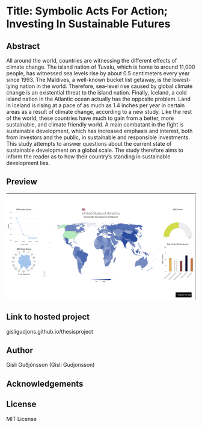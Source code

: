
# Title: Symbolic Acts For Action; Investing In Sustainable Futures

## Abstract

All around the world, countries are witnessing the different effects of climate change. The island nation of Tuvalu, which is home to around 11,000 people, has witnessed sea levels rise by about 0.5 centimeters every year since 1993. The Maldives, a well-known bucket list getaway, is the lowest-lying nation in the world. Therefore, sea-level rise caused by global climate change is an existential threat to the island nation. Finally, Iceland, a cold island nation in the Atlantic ocean actually has the opposite problem. Land in Iceland is rising at a pace of as much as 1.4 inches per year in certain areas as a result of climate change, according to a new study. Like the rest of the world, these countries have much to gain from a better, more sustainable, and climate friendly world. A main combatant in the fight is sustainable development, which has increased emphasis and interest, both from investors and the public, in sustainable and responsible investments. This study attempts to answer questions about the current state of sustainable development on a global scale. The study therefore aims to inform the reader as to how their country’s standing in sustainable development lies.


## Preview

![](preview.png)

## Link to hosted project
gisligudjons.github.io/thesisproject



## Author

Gísli Guðjónsson (Gisli Gudjonsson)

## Acknowledgements



## License

MIT License

